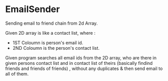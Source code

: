 # EmailSender
Sending email to friend chain from 2d Array.

Given 2D array is like a contact list, where :
- 1ST Coloumn is person's email id.
- 2ND Coloumn is the person's contact list.

Given program searches all email ids from the 2D array, who are there in given persons contact list and in contact list of theirs 
(basically findind friends and friends of friends) , without any duplicates & then send email to all of them.
